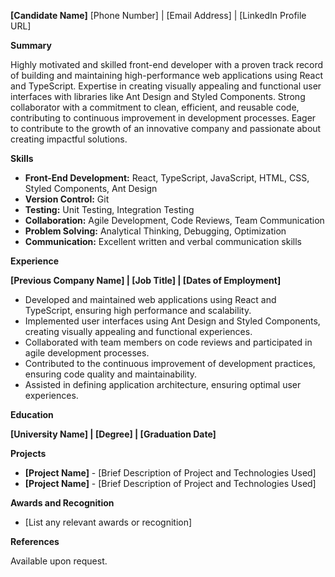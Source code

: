 **[Candidate Name]**
[Phone Number] | [Email Address] | [LinkedIn Profile URL]

**Summary**

Highly motivated and skilled front-end developer with a proven track record of building and maintaining high-performance web applications using React and TypeScript. Expertise in creating visually appealing and functional user interfaces with libraries like Ant Design and Styled Components. Strong collaborator with a commitment to clean, efficient, and reusable code, contributing to continuous improvement in development processes. Eager to contribute to the growth of an innovative company and passionate about creating impactful solutions.

**Skills**

* **Front-End Development:** React, TypeScript, JavaScript, HTML, CSS, Styled Components, Ant Design
* **Version Control:** Git
* **Testing:** Unit Testing, Integration Testing
* **Collaboration:** Agile Development, Code Reviews, Team Communication
* **Problem Solving:** Analytical Thinking, Debugging, Optimization
* **Communication:** Excellent written and verbal communication skills

**Experience**

**[Previous Company Name] | [Job Title] | [Dates of Employment]**

* Developed and maintained web applications using React and TypeScript, ensuring high performance and scalability.
* Implemented user interfaces using Ant Design and Styled Components, creating visually appealing and functional experiences.
* Collaborated with team members on code reviews and participated in agile development processes.
* Contributed to the continuous improvement of development practices, ensuring code quality and maintainability.
* Assisted in defining application architecture, ensuring optimal user experiences.

**Education**

**[University Name] | [Degree] | [Graduation Date]**

**Projects**

* **[Project Name]** - [Brief Description of Project and Technologies Used]
* **[Project Name]** - [Brief Description of Project and Technologies Used]

**Awards and Recognition**

* [List any relevant awards or recognition]

**References**

Available upon request.